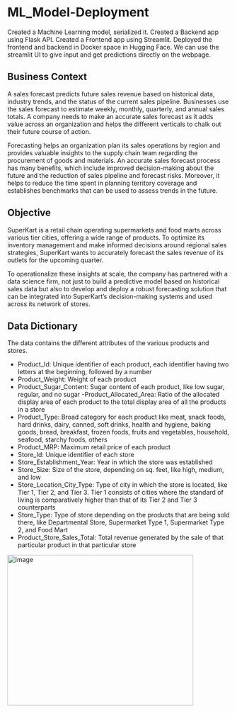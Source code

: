 # ML_Model-Deployment

Created a Machine Learning model, serialized it. Created a Backend app using Flask API. Created a Frontend app using Streamlit. Deployed the frontend and backend in Docker space in Hugging Face. We can use the streamlit UI to give input and get predictions directly on the webpage.

## Business Context
A sales forecast predicts future sales revenue based on historical data, industry trends, and the status of the current sales pipeline. Businesses use the sales forecast to estimate weekly, monthly, quarterly, and annual sales totals. A company needs to make an accurate sales forecast as it adds value across an organization and helps the different verticals to chalk out their future course of action.

Forecasting helps an organization plan its sales operations by region and provides valuable insights to the supply chain team regarding the procurement of goods and materials. An accurate sales forecast process has many benefits, which include improved decision-making about the future and the reduction of sales pipeline and forecast risks. Moreover, it helps to reduce the time spent in planning territory coverage and establishes benchmarks that can be used to assess trends in the future.

## Objective
SuperKart is a retail chain operating supermarkets and food marts across various tier cities, offering a wide range of products. To optimize its inventory management and make informed decisions around regional sales strategies, SuperKart wants to accurately forecast the sales revenue of its outlets for the upcoming quarter.

To operationalize these insights at scale, the company has partnered with a data science firm, not just to build a predictive model based on historical sales data but also to develop and deploy a robust forecasting solution that can be integrated into SuperKart’s decision-making systems and used across its network of stores.

## Data Dictionary
The data contains the different attributes of the various products and stores.

- Product_Id: Unique identifier of each product, each identifier having two letters at the beginning, followed by a number
- Product_Weight: Weight of each product
- Product_Sugar_Content: Sugar content of each product, like low sugar, regular, and no sugar
-Product_Allocated_Area: Ratio of the allocated display area of each product to the total display area of all the products in a store
- Product_Type: Broad category for each product like meat, snack foods, hard drinks, dairy, canned, soft drinks, health and hygiene, baking goods, bread, breakfast, frozen foods, fruits and vegetables, household, seafood, starchy foods, others
- Product_MRP: Maximum retail price of each product
- Store_Id: Unique identifier of each store
- Store_Establishment_Year: Year in which the store was established
- Store_Size: Size of the store, depending on sq. feet, like high, medium, and low
- Store_Location_City_Type: Type of city in which the store is located, like Tier 1, Tier 2, and Tier 3. Tier 1 consists of cities where the standard of living is comparatively higher than that of its Tier 2 and Tier 3 counterparts
- Store_Type: Type of store depending on the products that are being sold there, like Departmental Store, Supermarket Type 1, Supermarket Type 2, and Food Mart
- Product_Store_Sales_Total: Total revenue generated by the sale of that particular product in that particular store

<img width="420" height="340" alt="image" src="https://github.com/user-attachments/assets/8b1ab938-903a-49dc-9126-89820c6a8235" />

